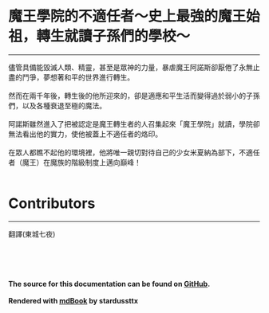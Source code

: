 # 魔王學院的不適任者～史上最強的魔王始祖，轉生就讀子孫們的學校～
***
儘管具備能毀滅人類、精靈，甚至是眾神的力量，暴虐魔王阿諾斯卻厭倦了永無止盡的鬥爭，夢想著和平的世界進行轉生。
<br /><br />
然而在兩千年後，轉生後的他所迎來的，卻是適應和平生活而變得過於弱小的子孫們，以及各種衰退至極的魔法。
<br /><br />
阿諾斯雖然進入了把被認定是魔王轉生者的人召集起來「魔王學院」就讀，學院卻無法看出他的實力，使他被蓋上不適任者的烙印。
<br /><br />
在眾人都瞧不起他的環境裡，他將唯一親切對待自己的少女米夏納為部下，不適任者（魔王）在魔族的階級制度上邁向巔峰！
<br /><br />
# Contributors
***
翻譯(東城七夜)
<br /><br />


<br /><br /><br />
**The source for this documentation can be found on [GitHub](https://github.com/stardussttx/maou-gakuin-no-futekigousha).**
<br /><br />
**Rendered with [mdBook](https://github.com/rust-lang/mdBook) by stardussttx**
<br /><br />
